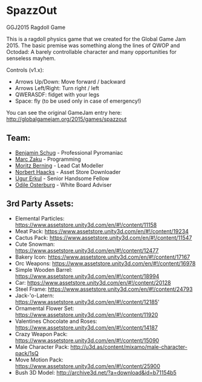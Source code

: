 # SpazzOut
GGJ2015 Ragdoll Game

This is a ragdoll physics game that we created for the Global Game Jam 2015. 
The basic premise was something along the lines of QWOP and Octodad: A barely controllable character and many
opportunities for senseless mayhem.

Controls (v1.x):
- Arrows Up/Down: Move forward / backward
- Arrows Left/Right: Turn right / left
- QWERASDF: fidget with your legs
- Space: fly (to be used only in case of emergency!)

You can see the original GameJam entry here: http://globalgamejam.org/2015/games/spazzout

## Team:
- [Benjamin Schug](https://github.com/bschug) - Professional Pyromaniac
- [Marc Zaku](https://github.com/marczaku) - Programming
- [Moritz Berning](https://github.com/moe-ped) - Lead Cat Modeller
- [Norbert Haacks](https://github.com/nafnaf) - Asset Store Downloader
- [Ugur Erkul](https://github.com/ulz) - Senior Handsome Fellow
- [Odile Osterburg](https://github.com/oddsoddness) - White Board Adviser

## 3rd Party Assets:
- Elemental Particles: https://www.assetstore.unity3d.com/en/#!/content/11158
- Meat Pack: https://www.assetstore.unity3d.com/en/#!/content/19234
- Cactus Pack: https://www.assetstore.unity3d.com/en/#!/content/11547
- Cute Snowman: https://www.assetstore.unity3d.com/en/#!/content/12477
- Bakery Icon: https://www.assetstore.unity3d.com/en/#!/content/17167
- Orc Weapons: https://www.assetstore.unity3d.com/en/#!/content/16978
- Simple Wooden Barrel: https://www.assetstore.unity3d.com/en/#!/content/18994
- Car: https://www.assetstore.unity3d.com/en/#!/content/20128
- Steel Frame: https://www.assetstore.unity3d.com/en/#!/content/24793
- Jack-'o-Latern: https://www.assetstore.unity3d.com/en/#!/content/12185'
- Ornamental Flower Set: https://www.assetstore.unity3d.com/en/#!/content/11920
- Valentines Chocolate and Roses: https://www.assetstore.unity3d.com/en/#!/content/14187
- Crazy Weapon Pack: https://www.assetstore.unity3d.com/en/#!/content/15090
- Male Character Pack: http://u3d.as/content/mixamo/male-character-pack/1sQ
- Move Motion Pack: https://www.assetstore.unity3d.com/en/#!/content/25900
- Bush 3D Model: http://archive3d.net/?a=download&id=b71154b5
